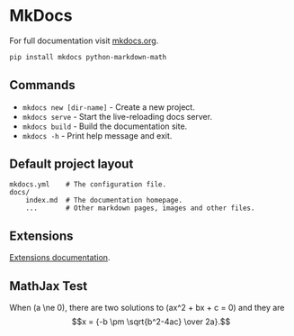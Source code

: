 # MkDocs

For full documentation visit [mkdocs.org](https://www.mkdocs.org).

```zsh
pip install mkdocs python-markdown-math
```

## Commands

* `mkdocs new [dir-name]` - Create a new project.
* `mkdocs serve` - Start the live-reloading docs server.
* `mkdocs build` - Build the documentation site.
* `mkdocs -h` - Print help message and exit.

## Default project layout

    mkdocs.yml    # The configuration file.
    docs/
        index.md  # The documentation homepage.
        ...       # Other markdown pages, images and other files.

## Extensions

[Extensions documentation](https://python-markdown.github.io/extensions/).

## MathJax Test

When \(a \ne 0\), there are two solutions to \(ax^2 + bx + c = 0\) and they are
$$x = {-b \pm \sqrt{b^2-4ac} \over 2a}.$$
